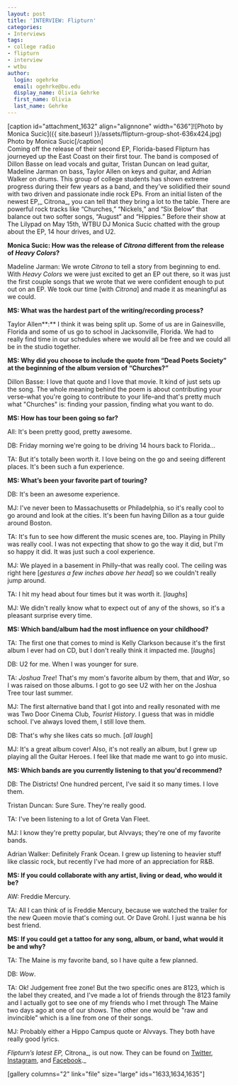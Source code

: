 ```yaml
---
layout: post
title: 'INTERVIEW: Flipturn'
categories:
- Interviews
tags:
- college radio
- flipturn
- interview
- wtbu
author:
  login: ogehrke
  email: ogehrke@bu.edu
  display_name: Olivia Gehrke
  first_name: Olivia
  last_name: Gehrke
---
```

\[caption id="attachment\_1632" align="alignnone" width="636"\]![Photo by Monica Sucic]({{ site.baseurl }}/assets/flipturn-group-shot-636x424.jpg) Photo by Monica Sucic\[/caption\]  
Coming off the release of their second EP, Florida-based Flipturn has journeyed up the East Coast on their first tour. The band is composed of Dillon Basse on lead vocals and guitar, Tristan Duncan on lead guitar, Madeline Jarman on bass, Taylor Allen on keys and guitar, and Adrian Walker on drums. This group of college students has shown extreme progress during their few years as a band, and they've solidified their sound with two driven and passionate indie rock EPs. From an initial listen of the newest EP,_ Citrona_, you can tell that they bring a lot to the table. There are powerful rock tracks like “Churches,” “Nickels,” and “Six Below” that balance out two softer songs, “August” and “Hippies.” Before their show at The Lilypad on May 15th, WTBU DJ Monica Sucic chatted with the group about the EP, 14 hour drives, and U2. 

**Monica Sucic: How was the release of ****_Citrona_**** different from the release of ****_Heavy Colors_****?**

Madeline Jarman: We wrote _Citrona_ to tell a story from beginning to end. With _Heavy Colors_ we were just excited to get an EP out there, so it was just the first couple songs that we wrote that we were confident enough to put out on an EP. We took our time \[with _Citrona_\] and made it as meaningful as we could.

**MS: What was the hardest part of the writing/recording process?**

Taylor Allen**:** I think it was being split up. Some of us are in Gainesville, Florida and some of us go to school in Jacksonville, Florida. We had to really find time in our schedules where we would all be free and we could all be in the studio together. 

**MS: Why did you choose to include the quote from “Dead Poets Society” at the beginning of the album version of “Churches?”**

Dillon Basse: I love that quote and I love that movie. It kind of just sets up the song. The whole meaning behind the poem is about contributing your verse–what you're going to contribute to your life–and that's pretty much what "Churches" is: finding your passion, finding what you want to do.

**MS: How has tour been going so far?**

All: It's been pretty good, pretty awesome.

DB: Friday morning we're going to be driving 14 hours back to Florida...

TA: But it's totally been worth it. I love being on the go and seeing different places. It's been such a fun experience.

**MS: What’s been your favorite part of touring?**

DB: It's been an awesome experience.

MJ: I've never been to Massachusetts or Philadelphia, so it's really cool to go around and look at the cities. It's been fun having Dillon as a tour guide around Boston.

TA: It's fun to see how different the music scenes are, too. Playing in Philly was really cool. I was not expecting that show to go the way it did, but I'm so happy it did. It was just such a cool experience.

MJ: We played in a basement in Philly–that was really cool. The ceiling was right here \[_gestures a few inches above her head_\] so we couldn't really jump around.

TA: I hit my head about four times but it was worth it. \[_laughs_\]

MJ: We didn't really know what to expect out of any of the shows, so it's a pleasant surprise every time.

**MS: Which band/album had the most influence on your childhood?**

TA: The first one that comes to mind is Kelly Clarkson because it's the first album I ever had on CD, but I don't really think it impacted me. \[_laughs_\]

DB: U2 for me. When I was younger for sure.

TA: _Joshua Tree_! That's my mom's favorite album by them, that and _War_, so I was raised on those albums. I got to go see U2 with her on the Joshua Tree tour last summer. 

MJ: The first alternative band that I got into and really resonated with me was Two Door Cinema Club, _Tourist History_. I guess that was in middle school. I've always loved them, I still love them.

DB: That's why she likes cats so much. \[_all laugh_\]

MJ: It's a great album cover! Also, it's not really an album, but I grew up playing all the Guitar Heroes. I feel like that made me want to go into music.

  

**MS: Which bands are you currently listening to that you'd recommend?**

DB: The Districts! One hundred percent, I've said it so many times. I love them.

Tristan Duncan: Sure Sure. They're really good.

TA: I've been listening to a lot of Greta Van Fleet.

MJ: I know they're pretty popular, but Alvvays; they're one of my favorite bands.

Adrian Walker: Definitely Frank Ocean. I grew up listening to heavier stuff like classic rock, but recently I've had more of an appreciation for R&B.

**MS: If you could collaborate with any artist, living or dead, who would it be?**

AW: Freddie Mercury.

TA: All I can think of is Freddie Mercury, because we watched the trailer for the new Queen movie that's coming out. Or Dave Grohl. I just wanna be his best friend.

**MS: If you could get a tattoo for any song, album, or band, what would it be and why?**

TA: The Maine is my favorite band, so I have quite a few planned. 

DB: _Wow_.

TA: Ok! Judgement free zone! But the two specific ones are 8123, which is the label they created, and I've made a lot of friends through the 8123 family and I actually got to see one of my friends who I met through The Maine two days ago at one of our shows. The other one would be "raw and invincible" which is a line from one of their songs.

MJ: Probably either a Hippo Campus quote or Alvvays. They both have really good lyrics.

_Flipturn’s latest EP,_ Citrona_, is out now. They can be found on [Twitter](https://twitter.com/flipturnband), [Instagram](https://www.instagram.com/flipturnband/), and [Facebook](https://www.facebook.com/flipturnband/)._

\[gallery columns="2" link="file" size="large" ids="1633,1634,1635"\]